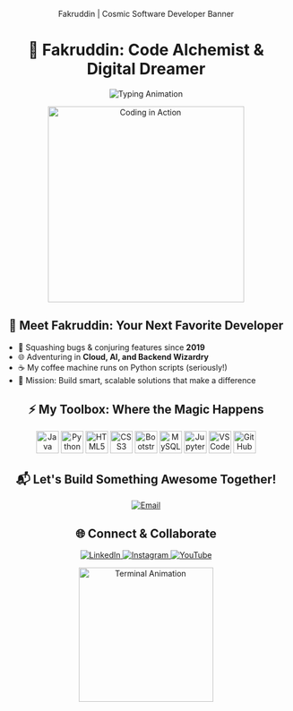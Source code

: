 <!-- 🚀 Cosmic Dev Banner — Place this SVG at assets/dev-banner.svg in your repo! -->
<p align="center">Fakruddin | Cosmic Software Developer Banner</p>

<h1 align="center">🚀 Fakruddin: Code Alchemist & Digital Dreamer</h1>

<p align="center">
  <img src="https://readme-typing-svg.demolab.com?font=Fira+Code&size=28&pause=1200&color=4E9AF1&center=true&vCenter=true&width=500&lines=Building+Tomorrow's+Tech+Today;Turning+Ideas+Into+Code;Passionate+about+Learning;Always+Brewing+Something+Cool!" alt="Typing Animation" />
</p>

<!-- Main Animated GIF -->
<p align="center">
  <img src="https://media.giphy.com/media/qgQUggAC3Pfv687qPC/giphy.gif" width="350" alt="Coding in Action"/>
</p>

<h2 align="center">🌟 Meet Fakruddin: Your Next Favorite Developer</h2>
<ul>
  <li>🧩 Squashing bugs & conjuring features since <strong>2019</strong></li>
  <li>🌐 Adventuring in <strong>Cloud, AI, and Backend Wizardry</strong></li>
  <li>☕ My coffee machine runs on Python scripts (seriously!)</li>
  <li>🎯 Mission: Build smart, scalable solutions that make a difference</li>
</ul>

<h2 align="center">⚡️ My Toolbox: Where the Magic Happens</h2>
<p align="center">
  <img src="https://cdn.jsdelivr.net/gh/devicons/devicon/icons/java/java-original.svg" height="40" title="Java"/>
  <img src="https://cdn.jsdelivr.net/gh/devicons/devicon/icons/python/python-original.svg" height="40" title="Python"/>
  <img src="https://cdn.jsdelivr.net/gh/devicons/devicon/icons/html5/html5-original.svg" height="40" title="HTML5"/>
  <img src="https://cdn.jsdelivr.net/gh/devicons/devicon/icons/css3/css3-original.svg" height="40" title="CSS3"/>
  <img src="https://cdn.jsdelivr.net/gh/devicons/devicon/icons/bootstrap/bootstrap-original.svg" height="40" title="Bootstrap"/>
  <img src="https://cdn.jsdelivr.net/gh/devicons/devicon/icons/mysql/mysql-original.svg" height="40" title="MySQL"/>
  <img src="https://cdn.jsdelivr.net/gh/devicons/devicon/icons/jupyter/jupyter-original.svg" height="40" title="Jupyter"/>
  <img src="https://cdn.jsdelivr.net/gh/devicons/devicon/icons/vscode/vscode-original.svg" height="40" title="VSCode"/>
  <img src="https://cdn.jsdelivr.net/gh/devicons/devicon/icons/github/github-original.svg" height="40" title="GitHub"/>
</p>

<h2 align="center">📬 Let's Build Something Awesome Together!</h2>
<p align="center">
  <a href="mailto:shaikfakruddin251@gmail.com">
    <img src="https://img.shields.io/badge/Email-4E9AF1?style=for-the-badge&logo=gmail&logoColor=white" alt="Email"/>
  </a>
</p>

<h2 align="center">🌐 Connect & Collaborate</h2>
<p align="center">
  <a href="https://www.linkedin.com/in/shaikfakru/" target="_blank">
    <img src="https://img.shields.io/badge/LinkedIn-181717?style=for-the-badge&logo=linkedin&logoColor=white" alt="LinkedIn"/>
  </a>
  <a href="[https://instagram.com/fakruddin.dev](https://www.instagram.com/fakru_cricbytess/)" target="_blank">
    <img src="https://img.shields.io/badge/Instagram-181717?style=for-the-badge&logo=instagram&logoColor=white" alt="Instagram"/>
  </a>
  <a href="[https://www.youtube.com/@fakruddin.dev](http://www.youtube.com/@CrickBytess)" target="_blank">
    <img src="https://img.shields.io/badge/YouTube-181717?style=for-the-badge&logo=youtube&logoColor=white" alt="YouTube"/>
  </a>
</p>

<!-- Bonus: Dev Terminal GIF for flair -->
<p align="center">
  <img src="https://media.giphy.com/media/ln7z2eWriiQAllfVcn/giphy.gif" width="240" alt="Terminal Animation"/>
</p>
